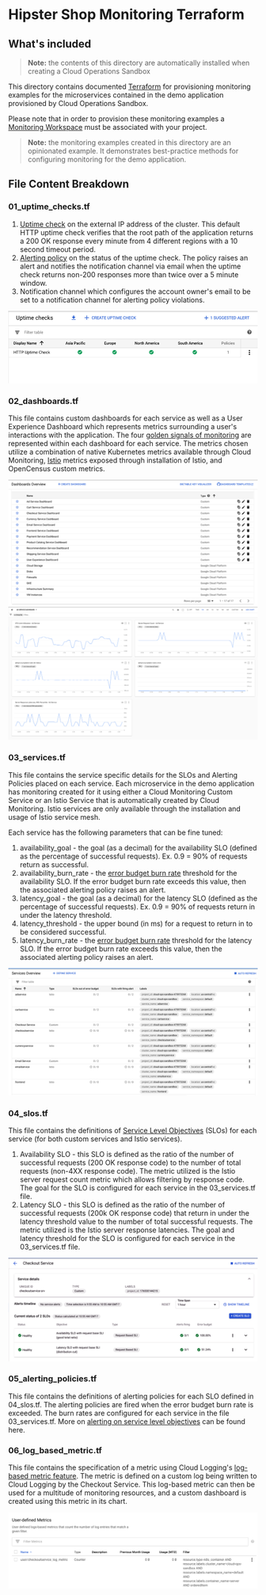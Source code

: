 Hipster Shop Monitoring Terraform
================================================================================

## What's included
> **Note:** the contents of this directory are automatically installed when creating a Cloud Operations Sandbox

This directory contains documented [Terraform] for provisioning monitoring examples
for the microservices contained in the demo application provisioned by Cloud Operations Sandbox.

Please note that in order to provision these monitoring examples a [Monitoring Workspace] 
must be associated with your project.

> **Note:** the monitoring examples created in this directory are an opinionated example. It demonstrates best-practice methods for configuring monitoring for the demo application.

[Terraform]: https://www.terraform.io/
[Monitoring Workspace]: https://cloud.google.com/monitoring/workspaces/create

## File Content Breakdown
### 01_uptime_checks.tf
1. [Uptime check] on the external IP address of the cluster. This default HTTP uptime check verifies that the root path of the application returns a 200 OK response every minute from 4 different regions with a 10 second timeout period. 
2. [Alerting policy] on the status of the uptime check. The policy raises an alert and notifies the notification channel via email when the uptime check returns non-200 responses more than twice over a 5 minute window.
3. Notification channel which configures the account owner's email to be set to a notification channel for alerting policy violations.

[![Uptime check](/docs/images/monitoring/uptime-check.png)](./docs/img/monitoring/uptime-check.png)

[Uptime check]: https://cloud.google.com/monitoring/uptime-checks
[Alerting policy]: https://cloud.google.com/monitoring/alerts

### 02_dashboards.tf
This file contains custom dashboards for each service as well as a User Experience Dashboard which represents metrics surrounding a user's interactions with the application. The four [golden signals of monitoring] are represented within each dashboard for each service. The metrics chosen utilize a combination of native Kubernetes metrics available through Cloud Monitoring, [Istio] metrics exposed through installation of Istio, and OpenCensus custom metrics. 

[![Dashboards list](/docs/images/monitoring/dashboards-list.png)](./docs/img/monitoring/dashboards-list.png)
[![Sample dashboard](/docs/images/monitoring/sample-dashboard.png)](./docs/img/monitoring/sample-dashboard.png)

[golden signals of monitoring]: https://landing.google.com/sre/sre-book/chapters/monitoring-distributed-systems/#:~:text=The%20four%20golden%20signals%20of,system%2C%20focus%20on%20these%20four.&text=The%20time%20it%20takes%20to%20service%20a%20request
[Istio]: https://istio.io/

### 03_services.tf
This file contains the service specific details for the SLOs and Alerting Policies placed on each service. Each microservice in the demo application has monitoring created for it using either a Cloud Monitoring Custom Service or an Istio Service that is automatically created by Cloud Monitoring. Istio services are only available through the installation and usage of Istio service mesh. 

Each service has the following parameters that can be fine tuned:
1. availability_goal - the goal (as a decimal) for the availability SLO (defined as the percentage of successful requests). Ex. 0.9 = 90% of requests return as successful. 
2. availability_burn_rate - the [error budget burn rate] threshold for the availability SLO. If the error budget burn rate exceeds this value, then the associated alerting policy raises an alert. 
3. latency_goal - the goal (as a decimal) for the latency SLO (defined as the percentage of successful requests). Ex. 0.9 = 90% of requests return in under the latency threshold.
4. latency_threshold - the upper bound (in ms) for a request to return in to be considered successful. 
5. latency_burn_rate - the [error budget burn rate] threshold for the latency SLO. If the error budget burn rate exceeds this value, then the associated alerting policy raises an alert.

[![Services list](/docs/images/monitoring/services-list.png)](./docs/img/monitoring/services-list.png)

[error budget burn rate]: https://cloud.google.com/stackdriver/docs/solutions/slo-monitoring/alerting-on-budget-burn-rate
### 04_slos.tf
This file contains the definitions of [Service Level Objectives] (SLOs) for each service (for both custom services and Istio services). 
1. Availability SLO - this SLO is defined as the ratio of the number of successful requests (200 OK response code) to the number of total requests (non-4XX response code). The metric utilized is the Istio server request count metric which allows filtering by response code. The goal for the SLO is configured for each service in the 03_services.tf file.
2. Latency SLO - this SLO is defined as the ratio of the number of successful requests (200k OK response code) that return in under the latency threshold value to the number of total successful requests. The metric utilized is the Istio server response latencies. The goal and latency threshold for the SLO is configured for each service in the 03_services.tf file.

[![SLO details](/docs/images/monitoring/slo-details.png)](./docs/img/monitoring/slo-details.png)

[Service Level Objectives]: https://landing.google.com/sre/sre-book/chapters/service-level-objectives
### 05_alerting_policies.tf
This file contains the definitions of alerting policies for each SLO defined in 04_slos.tf. The alerting policies are fired when the error budget burn rate is exceeded. The burn rates are configured for each service in the file 03_services.tf. More on [alerting on service level objectives] can be found here.

[alerting on service level objectives]: https://landing.google.com/sre/workbook/chapters/alerting-on-slos/

### 06_log_based_metric.tf
This file contains the specification of a metric using Cloud Logging's [log-based metric feature]. The metric is defined on a custom log being written to Cloud Logging by the Checkout Service. This log-based metric can then be used for a multitude of monitoring resources, and a custom dashboard is created using this metric in its chart. 

[![Log based metric](/docs/images/monitoring/log-based-metric.png)](./docs/img/monitoring/log-based-metric.png)

[log-based metric feature]: https://cloud.google.com/logging/docs/logs-based-metrics